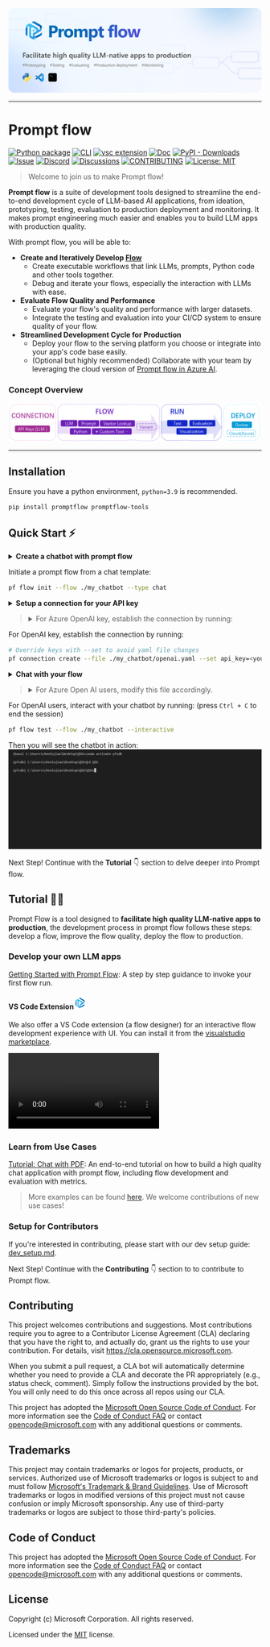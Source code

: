 [![banner](examples/tutorials/quick-start/media/banner.png)](https://microsoft.github.io/promptflow/index.html)

------

# Prompt flow

[![Python package](https://img.shields.io/pypi/v/promptflow)](https://pypi.org/project/promptflow/)
[![CLI](https://img.shields.io/badge/CLI-reference-blue)](https://microsoft.github.io/promptflow/reference/pf-command-reference.html)
[![vsc extension](https://img.shields.io/visual-studio-marketplace/i/prompt-flow.prompt-flow?logo=Visual%20Studio&label=Extension%20install)](https://microsoft.github.io/promptflow/reference/pf-command-reference.html)
[![Doc](https://img.shields.io/badge/Doc-online-green)](https://microsoft.github.io/promptflow/index.html)
[![PyPI - Downloads](https://img.shields.io/pypi/dm/promptflow)](https://pypi.org/project/promptflow/)
[![Issue](https://img.shields.io/github/issues/microsoft/promptflow)](https://github.com/microsoft/promptflow/issues/new/choose)
[![Discord](https://dcbadge.vercel.app/api/server/bnXr6kxs?compact=true&style=flat)](https://discord.gg/bnXr6kxs)
[![Discussions](https://img.shields.io/github/discussions/microsoft/promptflow)](https://github.com/microsoft/promptflow/issues/new/choose)
[![CONTRIBUTING](https://img.shields.io/badge/Contributing-8A2BE2)](https://github.com/microsoft/promptflow/blob/main/CONTRIBUTING.md)
[![License: MIT](https://img.shields.io/github/license/microsoft/promptflow)](https://github.com/microsoft/promptflow/blob/main/LICENSE)

> Welcome to join us to make Prompt flow!

**Prompt flow** is a suite of development tools designed to streamline the end-to-end development cycle of LLM-based AI applications, from ideation, prototyping, testing, evaluation to production deployment and monitoring. It makes prompt engineering much easier and enables you to build LLM apps with production quality.

With prompt flow, you will be able to:

- **Create and Iteratively Develop [Flow](https://microsoft.github.io/promptflow/concepts/concept-flows.html)**
    - Create executable workflows that link LLMs, prompts, Python code and other tools together.
    - Debug and iterate your flows, especially the interaction with LLMs with ease.
- **Evaluate Flow Quality and Performance**
    - Evaluate your flow's quality and performance with larger datasets.
    - Integrate the testing and evaluation into your CI/CD system to ensure quality of your flow.
- **Streamlined Development Cycle for Production**
    - Deploy your flow to the serving platform you choose or integrate into your app's code base easily.
    - (Optional but highly recommended) Collaborate with your team by leveraging the cloud version of [Prompt flow in Azure AI](https://learn.microsoft.com/en-us/azure/machine-learning/prompt-flow/overview-what-is-prompt-flow?view=azureml-api-2).

### Concept Overview

[![concept](examples/tutorials/quick-start/media/concept.png)](https://microsoft.github.io/promptflow/concepts/concept-connections.html)

------

## Installation

Ensure you have a python environment, `python=3.9` is recommended.

```sh
pip install promptflow promptflow-tools
```

## Quick Start ⚡

<details>
<summary><b>Create a chatbot with prompt flow</b></summary>
 It creates a new <b>flow folder</b> named my_chatbot and generates the necessary flow files within it. The --flow argument is the path to the flow folder.
</details>

Initiate a prompt flow from a chat template:

```sh
pf flow init --flow ./my_chatbot --type chat
```

<details>
<summary><b>Setup a connection for your API key</b></summary>
Navigate to the `my_chatbot` folder, you can find a yaml file named `openai.yaml` file, which is the definition of the connection to store your Open AI key.
</details>

> <details>
> <summary>For Azure OpenAI key, establish the connection by running:</summary>
>
> ```sh
> # Override keys and endpoint with --set to avoid yaml file changes
> pf connection create --file ./my_chatbot/azure_openai.yaml --set api_key=<your_api_key> api_base=<your_api_endpoint>
> ```
> </details>

For OpenAI key, establish the connection by running:


```sh
# Override keys with --set to avoid yaml file changes
pf connection create --file ./my_chatbot/openai.yaml --set api_key=<your_api_key>
```

<details>
<summary><b>Chat with your flow</b></summary>
In the `my_chatbot` folder, there's a `flow.dag.yaml` file that outlines the flow, including inputs/outputs, tools, nodes, etc. Note we're using the connection named `open_ai_connection` in the `chat` node.
</details>

> <details>
> <summary>For Azure Open AI users, modify this file accordingly.</summary>
> Replace the 'node:' section with following content and specify the 'deployment_name' to the model deployment you'd like to use.
>
> ```yaml
> nodes:
> - name: chat
>   type: llm
>   source:
>     type: code
>     path: chat.jinja2
>   inputs:
>     deployment_name: <your_azure_open_ai_deployment_name>
>     max_tokens: '256'
>     temperature: '0.7'
>     chat_history: ${inputs.chat_history}
>     question: ${inputs.question}
>   api: chat
>   connection: azure_open_ai_connection
> ```
>  </details>

For OpenAI users, interact with your chatbot by running: (press `Ctrl + C` to end the session)

```sh
pf flow test --flow ./my_chatbot --interactive
```

Then you will see the chatbot in action:
![interactive](examples/tutorials/quick-start/media/interactive.gif)

Next Step! Continue with the **Tutorial**  👇 section to delve deeper into Prompt flow.

## Tutorial 🏃‍♂️

Prompt Flow is a tool designed to **facilitate high quality LLM-native apps to production**, the development process in prompt flow follows these steps: develop a flow, improve the flow quality, deploy the flow to production.

### Develop your own LLM apps

[Getting Started with Prompt Flow](https://microsoft.github.io/promptflow/how-to-guides/quick-start.html): A step by step guidance to invoke your first flow run.

#### VS Code Extension<img src="examples/tutorials/quick-start/media/logo_pf.png" alt="logo" width="25"/> 

We also offer a VS Code extension (a flow designer) for an interactive flow development experience with UI. You can install it from the <a href="https://marketplace.visualstudio.com/items?itemName=prompt-flow.prompt-flow" target="_blank">visualstudio marketplace</a>.

<video src="https://youtu.be/05Utfsm0ptc" controls><code>video</code></video>

### Learn from Use Cases

[Tutorial: Chat with PDF](https://github.com/microsoft/promptflow/blob/main/examples/tutorials/e2e-development/chat-with-pdf.md): An end-to-end tutorial on how to build a high quality chat application with prompt flow, including flow development and evaluation with metrics.
> More examples can be found [here](./examples/README.md). We welcome contributions of new use cases!

### Setup for Contributors

If you're interested in contributing, please start with our dev setup guide: [dev_setup.md](./docs/dev/dev_setup.md).

Next Step! Continue with the **Contributing**  👇 section to to contribute to Prompt flow.

## Contributing

This project welcomes contributions and suggestions.  Most contributions require you to agree to a
Contributor License Agreement (CLA) declaring that you have the right to, and actually do, grant us
the rights to use your contribution. For details, visit https://cla.opensource.microsoft.com.

When you submit a pull request, a CLA bot will automatically determine whether you need to provide
a CLA and decorate the PR appropriately (e.g., status check, comment). Simply follow the instructions
provided by the bot. You will only need to do this once across all repos using our CLA.

This project has adopted the [Microsoft Open Source Code of Conduct](https://opensource.microsoft.com/codeofconduct/).
For more information see the [Code of Conduct FAQ](https://opensource.microsoft.com/codeofconduct/faq/) or
contact [opencode@microsoft.com](mailto:opencode@microsoft.com) with any additional questions or comments.

## Trademarks

This project may contain trademarks or logos for projects, products, or services. Authorized use of Microsoft
trademarks or logos is subject to and must follow
[Microsoft's Trademark & Brand Guidelines](https://www.microsoft.com/en-us/legal/intellectualproperty/trademarks/usage/general).
Use of Microsoft trademarks or logos in modified versions of this project must not cause confusion or imply Microsoft sponsorship.
Any use of third-party trademarks or logos are subject to those third-party's policies.

## Code of Conduct

This project has adopted the
[Microsoft Open Source Code of Conduct](https://opensource.microsoft.com/codeofconduct/).
For more information see the
[Code of Conduct FAQ](https://opensource.microsoft.com/codeofconduct/faq/)
or contact [opencode@microsoft.com](mailto:opencode@microsoft.com)
with any additional questions or comments.

## License

Copyright (c) Microsoft Corporation. All rights reserved.

Licensed under the [MIT](LICENSE) license.
